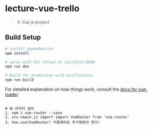 # lecture-vue-trello

> A Vue.js project

## Build Setup

``` bash
# install dependencies
npm install

# serve with hot reload at localhost:8080
npm run dev

# build for production with minification
npm run build
```

For detailed explanation on how things work, consult the [docs for vue-loader](http://vuejs.github.io/vue-loader).




```

# 뷰-라우터 설치
1. npm i vue-router --save
2. src->main.js import import VueRouter from 'vue-router'
3. Vue.use(VueRouter) 미들웨어로 추가해줘야 한다!

```